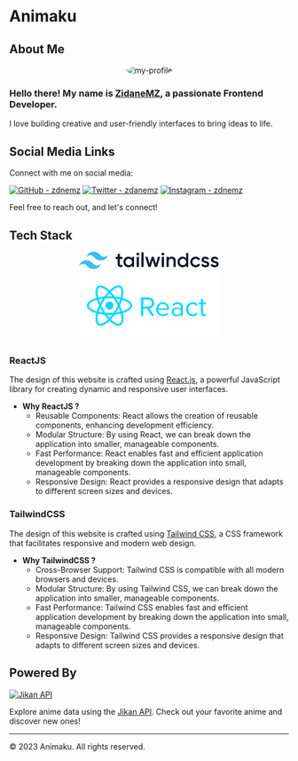 # Animaku

## About Me

<div align="center">
  <img alt="my-profile" src="https://avatars.githubusercontent.com/u/137695964?v=4" style="border-radius: 50%; max-width: 250px;">
</div>

### Hello there! My name is [ZidaneMZ](https://github.com/zdnemz), a passionate Frontend Developer.

I love building creative and user-friendly interfaces to bring ideas to life.

## Social Media Links

Connect with me on social media:

[![GitHub - zdnemz](https://img.shields.io/badge/GitHub-%23121011.svg?style=for-the-badge&logo=GitHub&logoColor=white)](https://github.com/zdnemz)
[![Twitter - zdanemz](https://img.shields.io/badge/Twitter-%231DA1F2.svg?style=for-the-badge&logo=Twitter&logoColor=white)](https://twitter.com/zdanemz)
[![Instagram - zdnemz](https://img.shields.io/badge/Instagram-%23E4405F.svg?style=for-the-badge&logo=Instagram&logoColor=white)](https://instagram.com/zdnemz)

Feel free to reach out, and let's connect!

## Tech Stack

<p align="center">
  <a href="https://tailwindcss.com" target="_blank">
    <img alt="Tailwind CSS" src="public/tech/tailwindcss-light.svg" width="50%">
  </a>
  <a href="https://react.dev/" target="_blank">
    <img alt="ReactJS" src="public/tech/reactjs.svg" style="max-width: 50%; width: 60vw;">
  </a>
</p>

### ReactJS

The design of this website is crafted using [React.js](https://reactjs.org/), a powerful JavaScript library for creating dynamic and responsive user interfaces.

- **Why ReactJS ?**
  - Reusable Components: React allows the creation of reusable components, enhancing development efficiency.
  - Modular Structure: By using React, we can break down the application into smaller, manageable components.
  - Fast Performance: React enables fast and efficient application development by breaking down the application into small, manageable components.
  - Responsive Design: React provides a responsive design that adapts to different screen sizes and devices.

### TailwindCSS

The design of this website is crafted using [Tailwind CSS](https://tailwindcss.com/), a CSS framework that facilitates responsive and modern web design.

- **Why TailwindCSS ?**
  - Cross-Browser Support: Tailwind CSS is compatible with all modern browsers and devices.
  - Modular Structure: By using Tailwind CSS, we can break down the application into smaller, manageable components.
  - Fast Performance: Tailwind CSS enables fast and efficient application development by breaking down the application into small, manageable components.
  - Responsive Design: Tailwind CSS provides a responsive design that adapts to different screen sizes and devices.

## Powered By

[![Jikan API](https://img.shields.io/badge/Powered%20By-Jikan%20API-yellow?style=for-the-badge)](https://api.jikan.moe/v4)

Explore anime data using the [Jikan API](https://api.jikan.moe/v4). Check out your favorite anime and discover new ones!


---

&copy; 2023 Animaku. All rights reserved.